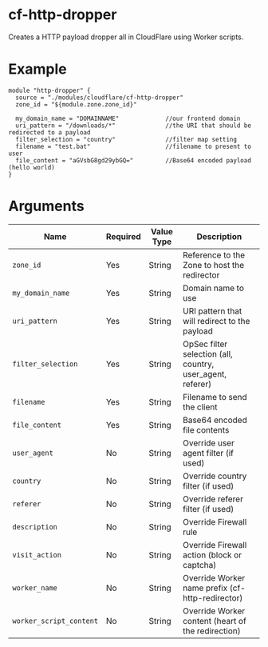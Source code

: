# cf-http-dropper

Creates a HTTP payload dropper all in CloudFlare using Worker scripts.

# Example

```hcl
module "http-dropper" {
  source = "./modules/cloudflare/cf-http-dropper"
  zone_id = "${module.zone.zone_id}"
  
  my_domain_name = "DOMAINNAME"             //our frontend domain
  uri_pattern = "/downloads/*"              //the URI that should be redirected to a payload
  filter_selection = "country"              //filter map setting
  filename = "test.bat"                     //filename to present to user
  file_content = "aGVsbG8gd29ybGQ="         //Base64 encoded payload (hello world)
}
```

# Arguments

| Name                      | Required | Value Type | Description
|---------------------------| -------- | ---------- | -----------
|`zone_id`                  | Yes      | String     | Reference to the Zone to host the redirector
|`my_domain_name`           | Yes      | String     | Domain name to use
|`uri_pattern`              | Yes      | String     | URI pattern that will redirect to the payload
|`filter_selection`         | Yes      | String     | OpSec filter selection (all, country, user_agent, referer)
|`filename`                 | Yes      | String     | Filename to send the client
|`file_content`             | Yes      | String     | Base64 encoded file contents
|`user_agent`               | No       | String     | Override user agent filter (if used)
|`country`                  | No       | String     | Override country filter (if used)
|`referer`                  | No       | String     | Override referer filter (if used)
|`description`              | No       | String     | Override Firewall rule
|`visit_action`             | No       | String     | Override Firewall action (block or captcha)
|`worker_name`              | No       | String     | Override Worker name prefix (cf-http-redirector)
|`worker_script_content`    | No       | String     | Override Worker content (heart of the redirection)
